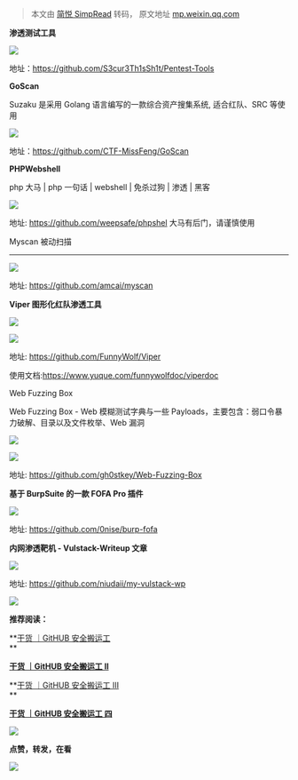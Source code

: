 > 本文由 [简悦 SimpRead](http://ksria.com/simpread/) 转码， 原文地址 [mp.weixin.qq.com](https://mp.weixin.qq.com/s/katAklu7kfxUCHRpdqF1XA)

**渗透测试工具**

![](https://mmbiz.qpic.cn/mmbiz_png/Uq8QfeuvouibkVqOhVRaM6ibPKiaYB1491wymqlLVEFNL1uLckPoyZksrdzZIoLAThUKr53GIWLauAuINw8Eudmrw/640?wx_fmt=png)

地址：https://github.com/S3cur3Th1sSh1t/Pentest-Tools

**GoScan**

Suzaku 是采用 Golang 语言编写的一款综合资产搜集系统, 适合红队、SRC 等使用

![](https://mmbiz.qpic.cn/mmbiz_png/Uq8QfeuvouibkVqOhVRaM6ibPKiaYB1491wCNWia3deAEc2OxZ3FItngurC5pPbVOiaiaU5GLNoWNOV79dwac6YrZ2wg/640?wx_fmt=png)

地址：https://github.com/CTF-MissFeng/GoScan

**PHPWebshell**  

php 大马 | php 一句话 | webshell | 免杀过狗 | 渗透 | 黑客  

![](https://mmbiz.qpic.cn/mmbiz_png/Uq8QfeuvouibkVqOhVRaM6ibPKiaYB1491wMAbiajhgemTgibJqILAjgPtibibntuTrzLYZOhQibnia3ibBMu9uP0VKm00EA/640?wx_fmt=png)

地址: https://github.com/weepsafe/phpshel 大马有后门，请谨慎使用

Myscan 被动扫描  

--------------

![](https://mmbiz.qpic.cn/mmbiz_png/Uq8QfeuvouibkVqOhVRaM6ibPKiaYB1491wVqNs7QicVytaNsJWrl4eqH9JgJU7BSBibr1BnhyTADLiboJaA4IGFYWSw/640?wx_fmt=png)

地址: https://github.com/amcai/myscan

**Viper 图形化红队渗透工具**  

![](https://mmbiz.qpic.cn/mmbiz_png/Uq8QfeuvouibkVqOhVRaM6ibPKiaYB1491wD5kpCxfIA38HZwbvokic7If4htvORQcQrYl58k1Xzt71DaB5lZjVFhQ/640?wx_fmt=png)

![](https://mmbiz.qpic.cn/mmbiz_png/Uq8QfeuvouibkVqOhVRaM6ibPKiaYB1491wB48XSHZa9DicrO44HZjoudf4AiaqqznZ9mjxpKXjkRZ5ibIzVpa2ILdKA/640?wx_fmt=png)

地址: https://github.com/FunnyWolf/Viper

使用文档:https://www.yuque.com/funnywolfdoc/viperdoc

Web Fuzzing Box 

Web Fuzzing Box - Web 模糊测试字典与一些 Payloads，主要包含：弱口令暴力破解、目录以及文件枚举、Web 漏洞

![](https://mmbiz.qpic.cn/mmbiz_png/Uq8QfeuvouibkVqOhVRaM6ibPKiaYB1491wKOIeNiaQwBzcnIJicHDs3UQceMqjxfImiaL61tqgSratk155PZlPPQV0Q/640?wx_fmt=png)

![](https://mmbiz.qpic.cn/mmbiz_png/Uq8QfeuvouibkVqOhVRaM6ibPKiaYB1491wHsyPFD92NW3e1HRG6rAxJWApFxKrX8zBgS8HrByzPrJA4XnrK5O1Fw/640?wx_fmt=png)

地址: https://github.com/gh0stkey/Web-Fuzzing-Box  

**基于 BurpSuite 的一款 FOFA Pro 插件**

![](https://mmbiz.qpic.cn/mmbiz_png/Uq8QfeuvouibkVqOhVRaM6ibPKiaYB1491wtMXEBX8NkRWjy6ZrGgn1pQ3icM9abOvfNPRmIdVyoQrDksn9qk8m0Nw/640?wx_fmt=png)

地址: https://github.com/0nise/burp-fofa

**内网渗透靶机 - Vulstack-Writeup 文章**  

![](https://mmbiz.qpic.cn/mmbiz_png/Uq8QfeuvouibkVqOhVRaM6ibPKiaYB1491wlscibw0cWKrw1XjMMdQg4EZX6GjOGqN9yEsMqce6bsZplMFibcIuV24Q/640?wx_fmt=png)

地址: https://github.com/niudaii/my-vulstack-wp

![](https://mmbiz.qpic.cn/mmbiz_png/ndicuTO22p6ibN1yF91ZicoggaJJZX3vQ77Vhx81O5GRyfuQoBRjpaUyLOErsSo8PwNYlT1XzZ6fbwQuXBRKf4j3Q/640?wx_fmt=png)

**推荐阅读：**

**[干货 ｜GitHUB 安全搬运工](http://mp.weixin.qq.com/s?__biz=MzI5MDU1NDk2MA==&mid=2247490214&idx=1&sn=faacb9815174c362a9df088f97eeda4c&chksm=ec1f4f99db68c68fd6838074eecf87d78a09effc1359c49dd9eb12ac68a5e0fbb05f07466c78&scene=21#wechat_redirect)  
**

**[干货 ｜GitHUB 安全搬运工 Ⅱ](http://mp.weixin.qq.com/s?__biz=MzI5MDU1NDk2MA==&mid=2247490402&idx=1&sn=da11bf4c0674feacd42e1cb8d2f806d7&chksm=ec1f4e5ddb68c74b6b1ca64652a3f9e09e139e67a3395622232b887f5f0d11692bbeca2b524a&scene=21#wechat_redirect)**

**[干货 ｜GitHUB 安全搬运工 Ⅲ](http://mp.weixin.qq.com/s?__biz=MzI5MDU1NDk2MA==&mid=2247490468&idx=1&sn=eec21787597efd28c132ee66f446fb6a&chksm=ec1f4e9bdb68c78d80183a53d192acc06eab79e5ada40bf1ab8ab3fd31d0a67312f99be0dfaa&scene=21#wechat_redirect)  
**

[**干货 ｜GitHUB 安全搬运工 四**](http://mp.weixin.qq.com/s?__biz=MzI5MDU1NDk2MA==&mid=2247492378&idx=1&sn=27f84d935885399106180302d733e08e&chksm=ec1cb625db6b3f33867d6dbadad3b857f70ee1312de7aa52d8f103b16e02500182a5f61dea66&scene=21#wechat_redirect)  

[![](https://mmbiz.qpic.cn/mmbiz_png/Uq8Qfeuvou80h6Jor7Py4sKIwfiaowozsMP0Yjn9RcoJAmPMKa5hQVczeXoDxIic2QaZYKKrLDlJFT5v6EpREmjg/640?wx_fmt=png)](http://mp.weixin.qq.com/s?__biz=MzI5MDU1NDk2MA==&mid=2247492986&idx=1&sn=cc287bb57eb878e02a7242f04510eccf&chksm=ec1cb045db6b3953fe1ebacd9290870ce5ff5d47ccbf5008a5c7c14f1cb99776e55023de4d74&scene=21#wechat_redirect)

**点赞，转发，在看**

![](https://mmbiz.qpic.cn/mmbiz_gif/Uq8QfeuvouibQiaEkicNSzLStibHWxDSDpKeBqxDe6QMdr7M5ld84NFX0Q5HoNEedaMZeibI6cKE55jiaLMf9APuY0pA/640?wx_fmt=gif)
